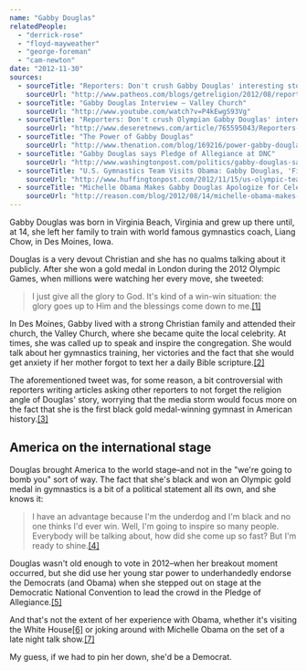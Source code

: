 ```yaml
---
name: "Gabby Douglas"
relatedPeople:
  - "derrick-rose"
  - "floyd-mayweather"
  - "george-foreman"
  - "cam-newton"
date: "2012-11-30"
sources:
  - sourceTitle: "Reporters: Don't crush Gabby Douglas' interesting story"
    sourceUrl: "http://www.patheos.com/blogs/getreligion/2012/08/reporters-dont-crush-gabby-douglas-interesting-story/"
  - sourceTitle: "Gabby Douglas Interview – Valley Church"
    sourceUrl: "http://www.youtube.com/watch?v=P4kEwgS93Vg"
  - sourceTitle: "Reporters: Don't crush Olympian Gabby Douglas' interesting story"
    sourceUrl: "http://www.deseretnews.com/article/765595043/Reporters-Dont-crush-Olympian-Gabby-Douglass-interesting-story.html"
  - sourceTitle: "The Power of Gabby Douglas"
    sourceUrl: "http://www.thenation.com/blog/169216/power-gabby-douglas"
  - sourceTitle: "Gabby Douglas says Pledge of Allegiance at DNC"
    sourceUrl: "http://www.washingtonpost.com/politics/gabby-douglas-says-pledge-of-allegiance-at-dnc/2012/09/05/cf54b8dc-f7a2-11e1-8398-0327ab83ab91_video.html"
  - sourceTitle: "U.S. Gymnastics Team Visits Obama: Gabby Douglas, 'Fierce Five' Visit White House"
    sourceUrl: "http://www.huffingtonpost.com/2012/11/15/us-olympic-team-members-meet-obama_n_2140190.html?utm_hp_ref=sports"
  - sourceTitle: "Michelle Obama Makes Gabby Douglas Apologize for Celebrating Her Olympic Gold Medals with an Egg McMuffin"
    sourceUrl: "http://reason.com/blog/2012/08/14/michelle-obama-makes-gabby-douglas-apolo"
---
```


Gabby Douglas was born in Virginia Beach, Virginia and grew up there until, at 14, she left her family to train with world famous gymnastics coach, Liang Chow, in Des Moines, Iowa.

Douglas is a very devout Christian and she has no qualms talking about it publicly. After she won a gold medal in London during the 2012 Olympic Games, when millions were watching her every move, she tweeted:

>I just give all the glory to God. It's kind of a win-win situation: the glory goes up to Him and the blessings come down to me.<a class="source-citation" href="#http://www.patheos.com/blogs/getreligion/2012/08/reporters-dont-crush-gabby-douglas-interesting-story/" title="Reporters: Don&apos;t crush Gabby Douglas&apos; interesting story">[1]</a>

In Des Moines, Gabby lived with a strong Christian family and attended their church, the Valley Church, where she became quite the local celebrity. At times, she was called up to speak and inspire the congregation. She would talk about her gymnastics training, her victories and the fact that she would get anxiety if her mother forgot to text her a daily Bible scripture.<a class="source-citation" href="#http://www.youtube.com/watch?v=P4kEwgS93Vg" title="Gabby Douglas Interview – Valley Church">[2]</a>

The aforementioned tweet was, for some reason, a bit controversial with reporters writing articles asking other reporters to not forget the religion angle of Douglas' story, worrying that the media storm would focus more on the fact that she is the first black gold medal-winning gymnast in American history.<a class="source-citation" href="#http://www.deseretnews.com/article/765595043/Reporters-Dont-crush-Olympian-Gabby-Douglass-interesting-story.html" title="Reporters: Don&apos;t crush Olympian Gabby Douglas&apos; interesting story">[3]</a>

## America on the international stage

Douglas brought America to the world stage–and not in the "we're going to bomb you" sort of way. The fact that she's black and won an Olympic gold medal in gymnastics is a bit of a political statement all its own, and she knows it:

>I have an advantage because I'm the underdog and I'm black and no one thinks I'd ever win. Well, I'm going to inspire so many people. Everybody will be talking about, how did she come up so fast? But I'm ready to shine.<a class="source-citation" href="#http://www.thenation.com/blog/169216/power-gabby-douglas" title="The Power of Gabby Douglas">[4]</a>

Douglas wasn't old enough to vote in 2012–when her breakout moment occurred, but she did use her young star power to underhandedly endorse the Democrats (and Obama) when she stepped out on stage at the Democratic National Convention to lead the crowd in the Pledge of Allegiance.<a class="source-citation" href="#http://www.washingtonpost.com/politics/gabby-douglas-says-pledge-of-allegiance-at-dnc/2012/09/05/cf54b8dc-f7a2-11e1-8398-0327ab83ab91_video.html" title="Gabby Douglas says Pledge of Allegiance at DNC">[5]</a>

And that's not the extent of her experience with Obama, whether it's visiting the White House<a class="source-citation" href="#http://www.huffingtonpost.com/2012/11/15/us-olympic-team-members-meet-obama_n_2140190.html?utm_hp_ref=sports" title="U.S. Gymnastics Team Visits Obama: Gabby Douglas, &apos;Fierce Five&apos; Visit White House">[6]</a> or joking around with Michelle Obama on the set of a late night talk show.<a class="source-citation" href="#http://reason.com/blog/2012/08/14/michelle-obama-makes-gabby-douglas-apolo" title="Michelle Obama Makes Gabby Douglas Apologize for Celebrating Her Olympic Gold Medals with an Egg McMuffin">[7]</a>

My guess, if we had to pin her down, she'd be a Democrat.